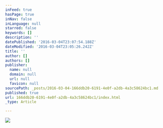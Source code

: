 ```yaml
---
inFeed: true
hasPage: true
inNav: false
inLanguage: null
starred: false
keywords: []
description: ''
datePublished: '2016-03-04T23:07:54.188Z'
dateModified: '2016-03-04T23:05:26.242Z'
title: ''
author: []
authors: []
publisher:
  name: null
  domain: null
  url: null
  favicon: null
sourcePath: _posts/2016-03-04-166ddb20-6191-4e0f-a2db-4a3c58624bc1.md
published: true
url: 166ddb20-6191-4e0f-a2db-4a3c58624bc1/index.html
_type: Article

---
```

![](https://s3-us-west-2.amazonaws.com/the-grid-img/p/1ae60eed9fe8e32c646528aa36cb024ccf6c0b9d.jpg)